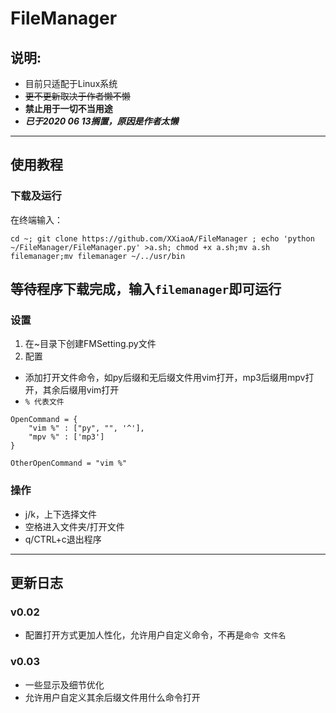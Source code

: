 # FileManager

## 说明:  
- 目前只适配于Linux系统
- ~~更不更新取决于作者懒不懒~~
- **禁止用于一切不当用途**
- ***已于2020 06 13搁置，原因是作者太懒***
---
## 使用教程  
### 下载及运行
在终端输入：  
```
cd ~; git clone https://github.com/XXiaoA/FileManager ; echo 'python ~/FileManager/FileManager.py' >a.sh; chmod +x a.sh;mv a.sh filemanager;mv filemanager ~/../usr/bin  
```
等待程序下载完成，输入`filemanager`即可运行
---
### 设置  
1. 在~目录下创建FMSetting.py文件  
2. 配置  
- 添加打开文件命令，如py后缀和无后缀文件用vim打开，mp3后缀用mpv打开，其余后缀用vim打开
- `% 代表文件`
```
OpenCommand = {
    "vim %" : ["py", "", '^'],
    "mpv %" : ['mp3']
}

OtherOpenCommand = "vim %"
```

### 操作  
- j/k，上下选择文件
- 空格进入文件夹/打开文件
- q/CTRL+c退出程序
---
## 更新日志  
### v0.02
- 配置打开方式更加人性化，允许用户自定义命令，不再是`命令 文件名`
### v0.03
- 一些显示及细节优化
- 允许用户自定义其余后缀文件用什么命令打开
